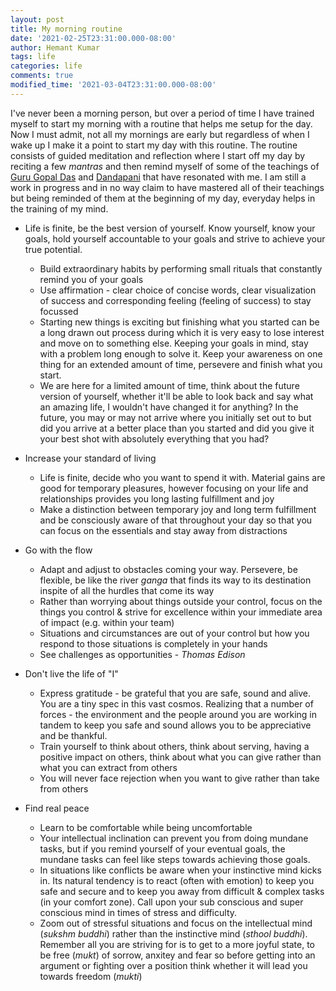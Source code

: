 ```yaml
---
layout: post
title: My morning routine
date: '2021-02-25T23:31:00.000-08:00'
author: Hemant Kumar
tags: life
categories: life
comments: true
modified_time: '2021-03-04T23:31:00.000-08:00'
---
```


I've never been a morning person, but over a period of time I have trained myself to start my morning with a routine that helps me setup for the day. Now I must admit, not all my mornings are early but regardless of when I wake up I make it a point to start my day with this routine. The routine consists of guided meditation and reflection where I start off my day by reciting a few *mantras* and then remind myself of some of the teachings of [Guru Gopal Das](https://twitter.com/gaurgopald) and [Dandapani](https://twitter.com/DandapaniLLC) that have resonated with me. I am still a work in progress and in no way claim to have mastered all of their teachings but being reminded of them at the beginning of my day, everyday helps in the training of my mind.

- Life is finite, be the best version of yourself. Know yourself, know your goals, hold yourself accountable to your goals and strive to achieve your true potential.
  - Build extraordinary habits by performing small rituals that constantly remind you of your goals
  - Use affirmation - clear choice of concise words, clear visualization of success and corresponding feeling (feeling of success) to stay focussed
  - Starting new things is exciting but finishing what you started can be a long drawn out process during which it is very easy to lose interest and move on to something else.  Keeping your goals in mind, stay with a problem long enough to solve it. Keep your awareness on one thing for an extended amount of time, persevere and finish what you start. 
  - We are here for a limited amount of time, think about the future version of yourself, whether it'll be able to look back and say what an amazing life, I wouldn't have changed it for anything? In the future, you may or may not arrive where you initially set out to but did you arrive at a better place than you started and did you give it your best shot with absolutely everything that you had?

- Increase your standard of living
  - Life is finite, decide who you want to spend it with. Material gains are good for temporary pleasures, however focusing on your life and relationships provides you long lasting fulfillment and joy
  - Make a distinction between temporary joy and long term fulfillment and be consciously aware of that throughout your day so that you can focus on the essentials and stay away from distractions

- Go with the flow
  - Adapt and adjust to obstacles coming your way. Persevere, be flexible, be like the river *ganga* that finds its way to its destination inspite of all the hurdles that come its way
  - Rather than worrying about things outside your control, focus on the things you control & strive for excellence within your immediate area of impact (e.g. within your team)
  - Situations and circumstances are out of your control but how you respond to those situations is completely in your hands
  - See challenges as opportunities - *Thomas Edison*

- Don't live the life of "I"
  - Express gratitude - be grateful that you are safe, sound and alive. You are a tiny spec in this vast cosmos. Realizing that a number of forces - the environment and the people around you are working in tandem to keep you safe and sound allows you to be appreciative and be thankful.
  - Train yourself to think about others, think about serving, having a positive impact on others, think about what you can give rather than what you can extract from others
  - You will never face rejection when you want to give rather than take from others

- Find real peace
  - Learn to be comfortable while being uncomfortable
  - Your intellectual inclination can prevent you from doing mundane tasks, but if you remind yourself of your eventual goals, the mundane tasks can feel like steps towards achieving those goals.
  - In situations like conflicts be aware when your instinctive mind kicks in. Its natural tendency is to react (often with emotion) to keep you safe and secure and to keep you away from difficult & complex tasks (in your comfort zone). Call upon your sub conscious and super conscious mind in times of stress and difficulty.
  - Zoom out of stressful situations and focus on the intellectual mind (*sukshm buddhi*) rather than the instinctive mind (*sthool buddhi*). Remember all you are striving for is to get to a more joyful state, to be free (*mukt*) of sorrow, anxitey and fear so before getting into an argument or fighting over a position think whether it will lead you towards freedom (*mukti*)
